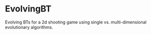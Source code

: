 # EvolvingBT
Evolving BTs for a 2d shooting game using single vs. multi-dimensional evolutionary algorithms.
